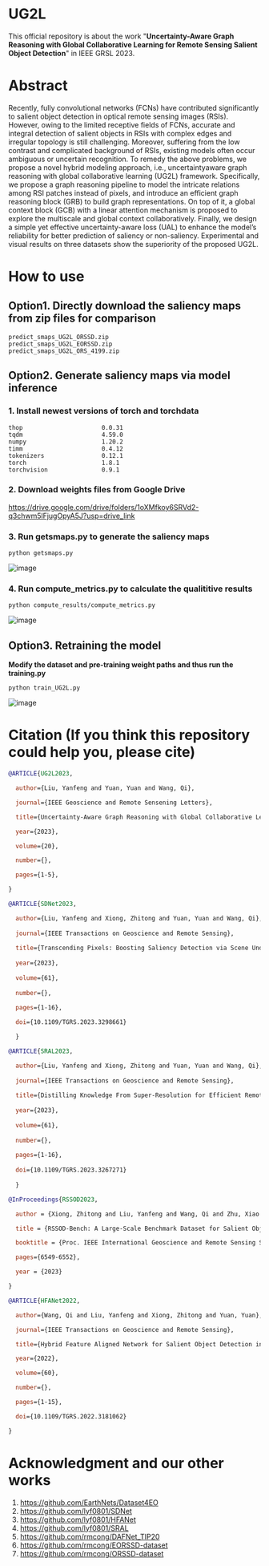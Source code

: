 # UG2L
This official repository is about the work "**Uncertainty-Aware Graph Reasoning with Global Collaborative Learning for Remote Sensing Salient Object Detection**" in IEEE GRSL 2023.

# Abstract
Recently, fully convolutional networks (FCNs) have contributed significantly to salient object detection in optical remote sensing images (RSIs). However, owing to the limited receptive fields of FCNs, accurate and integral detection of salient objects in RSIs with complex edges and irregular topology is still challenging. Moreover, suffering from the low contrast and complicated background of RSIs, existing models often occur ambiguous or uncertain recognition. To remedy the above problems, we propose a novel hybrid modeling approach, i.e., uncertaintyaware graph reasoning with global collaborative learning (UG2L) framework. Specifically, we propose a graph reasoning pipeline to model the intricate relations among RSI patches instead of pixels, and introduce an efficient graph reasoning block (GRB) to build graph representations. On top of it, a global context block (GCB) with a linear attention mechanism is proposed to explore the multiscale and global context collaboratively. Finally, we design a simple yet effective uncertainty-aware loss (UAL) to enhance the model’s reliability for better prediction of saliency or non-saliency. Experimental and visual results on three datasets show the superiority of the proposed UG2L.

# How to use

## Option1. Directly download the saliency maps from zip files for comparison
```
predict_smaps_UG2L_ORSSD.zip
predict_smaps_UG2L_EORSSD.zip
predict_smaps_UG2L_ORS_4199.zip
```

## Option2. Generate saliency maps via model inference

### 1. Install newest versions of torch and torchdata
```
thop                      0.0.31
tqdm                      4.59.0
numpy                     1.20.2
timm                      0.4.12
tokenizers                0.12.1
torch                     1.8.1
torchvision               0.9.1
```

### 2. Download weights files from Google Drive

<https://drive.google.com/drive/folders/1oXMfkoy6SRVd2-q3chwm5lFjugOpyA5J?usp=drive_link>


### 3. Run getsmaps.py to generate the saliency maps
```
python getsmaps.py
```
![image](https://github.com/lyf0801/UG2L/assets/73867361/630dad65-f5ca-484c-a773-31350fe4e217)

### 4. Run compute_metrics.py to calculate the qualititive results
```
python compute_results/compute_metrics.py
```
![image](https://github.com/lyf0801/UG2L/assets/73867361/d4bc521e-bc95-411b-924e-ca09db2f38f0)

## Option3. Retraining the model

**Modify the dataset and pre-training weight paths and thus run the training.py**

```
python train_UG2L.py
```

![image](https://github.com/lyf0801/UG2L/assets/73867361/23a7b4c0-d913-4804-87de-4c2c3602d64f)


# Citation (If you think this repository could help you, please cite)

```BibTeX
@ARTICLE{UG2L2023,

  author={Liu, Yanfeng and Yuan, Yuan and Wang, Qi},

  journal={IEEE Geoscience and Remote Sensening Letters},

  title={Uncertainty-Aware Graph Reasoning with Global Collaborative Learning for Remote Sensing Salient Object Detection},

  year={2023},

  volume={20},

  number={},

  pages={1-5},

}

@ARTICLE{SDNet2023,

  author={Liu, Yanfeng and Xiong, Zhitong and Yuan, Yuan and Wang, Qi},
  
  journal={IEEE Transactions on Geoscience and Remote Sensing}, 
  
  title={Transcending Pixels: Boosting Saliency Detection via Scene Understanding From Aerial Imagery}, 
  
  year={2023},
  
  volume={61},
  
  number={},
  
  pages={1-16},

  doi={10.1109/TGRS.2023.3298661}

  }

@ARTICLE{SRAL2023,

  author={Liu, Yanfeng and Xiong, Zhitong and Yuan, Yuan and Wang, Qi},
  
  journal={IEEE Transactions on Geoscience and Remote Sensing}, 
  
  title={Distilling Knowledge From Super-Resolution for Efficient Remote Sensing Salient Object Detection}, 
  
  year={2023},
  
  volume={61},
  
  number={},
  
  pages={1-16},
  
  doi={10.1109/TGRS.2023.3267271}
  
  }

@InProceedings{RSSOD2023,

  author = {Xiong, Zhitong and Liu, Yanfeng and Wang, Qi and Zhu, Xiao Xiang},

  title = {RSSOD-Bench: A Large-Scale Benchmark Dataset for Salient Object Detection in Optical Remote Sensing Imagery},

  booktitle = {Proc. IEEE International Geoscience and Remote Sensing Symposium (IGARSS)},

  pages={6549-6552},

  year = {2023}

}

@ARTICLE{HFANet2022,

  author={Wang, Qi and Liu, Yanfeng and Xiong, Zhitong and Yuan, Yuan},

  journal={IEEE Transactions on Geoscience and Remote Sensing},

  title={Hybrid Feature Aligned Network for Salient Object Detection in Optical Remote Sensing Imagery},

  year={2022},

  volume={60},

  number={},

  pages={1-15},

  doi={10.1109/TGRS.2022.3181062}

}
```

# Acknowledgment and our other works
1. <https://github.com/EarthNets/Dataset4EO>
2. <https://github.com/lyf0801/SDNet>
3. <https://github.com/lyf0801/HFANet>
4. <https://github.com/lyf0801/SRAL>
5. <https://github.com/rmcong/DAFNet_TIP20>
6. <https://github.com/rmcong/EORSSD-dataset>
7. <https://github.com/rmcong/ORSSD-dataset>
